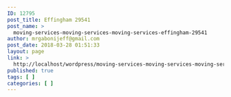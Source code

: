 ```yaml
---
ID: 12795
post_title: Effingham 29541
post_name: >
  moving-services-moving-services-moving-services-effingham-29541
author: mrgabonijeff@gmail.com
post_date: 2018-03-28 01:51:33
layout: page
link: >
  http://localhost/wordpress/moving-services-moving-services-moving-services-effingham-29541/
published: true
tags: [ ]
categories: [ ]
---
```

